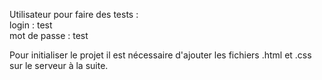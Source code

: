 Utilisateur pour faire des tests :<br> 
login : test<br>
mot de passe : test

Pour initialiser le projet il est nécessaire d'ajouter les fichiers .html et .css
sur le serveur à la suite.